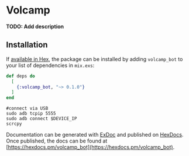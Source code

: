 # Volcamp

**TODO: Add description**

## Installation

If [available in Hex](https://hex.pm/docs/publish), the package can be installed
by adding `volcamp_bot` to your list of dependencies in `mix.exs`:

```elixir
def deps do
  [
    {:volcamp_bot, "~> 0.1.0"}
  ]
end
```

```shell
#connect via USB
sudo adb tcpip 5555
sudo adb connect $DEVICE_IP
scrcpy
```

Documentation can be generated with [ExDoc](https://github.com/elixir-lang/ex_doc)
and published on [HexDocs](https://hexdocs.pm). Once published, the docs can
be found at [https://hexdocs.pm/volcamp_bot](https://hexdocs.pm/volcamp_bot).

